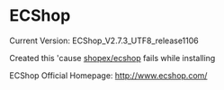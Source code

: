# ECShop

Current Version: ECShop_V2.7.3_UTF8_release1106

Created this 'cause [shopex/ecshop](https://github.com/shopex/ecshop) fails while installing

ECShop Official Homepage: <http://www.ecshop.com/>
